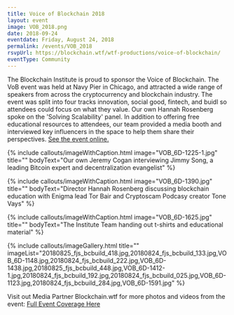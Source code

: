 ```yaml
---
title: Voice of Blockchain 2018
layout: event
image: VOB_2018.png
date: 2018-09-24
eventdate: Friday, August 24, 2018
permalink: /events/VOB_2018
rsvpUrl: https://blockchain.wtf/wtf-productions/voice-of-blockchain/
eventType: Community
---
```

The Blockchain Institute is proud to sponsor the Voice of Blockchain. The VoB event was held at Navy Pier in Chicago, and attracted a wide range of speakers from across the cryptocurrency and blockchain industry. The event was split into four tracks innovation, social good, fintech, and buidl so attendees could focus on what they value. Our own Hannah Rosenberg spoke on the 'Solving Scalability' panel. In addition to offering free educational resources to attendees, our team provided a media booth and interviewed key influencers in the space to help them share their perspectives. <a href="https://voiceofblockchain.com/" target="_blank">See the event online.</a>

{% include callouts/imageWithCaption.html
	image="VOB_6D-1225-1.jpg"
	title=""
	bodyText="Our own Jeremy Cogan interviewing Jimmy Song, a leading Bitcoin expert and decentralization evangelist"
%}

{% include callouts/imageWithCaption.html
	image="VOB_6D-1390.jpg"
	title=""
	bodyText="Director Hannah Rosenberg discussing blockchain education with Enigma lead Tor Bair and Cryptoscam Podcasy creator Tone Vays"
%}

{% include callouts/imageWithCaption.html
	image="VOB_6D-1625.jpg"
	title=""
	bodyText="The Institute Team handing out t-shirts and educational material"
%}

{% include callouts/imageGallery.html
                title=""
                imageList="20180825_fjs_bcbuild_418.jpg,20180824_fjs_bcbuild_133.jpg,VOB_6D-1148.jpg,20180824_fjs_bcbuild_222.jpg,VOB_6D-1438.jpg,20180825_fjs_bcbuild_448.jpg,VOB_6D-1412-1.jpg,20180824_fjs_bcbuild_192.jpg,20180824_fjs_bcbuild_025.jpg,VOB_6D-1123.jpg,20180824_fjs_bcbuild_284.jpg,VOB_6D-1591.jpg"
%}

Visit out Media Partner Blockchain.wtf for more photos and videos from the event: <a href="https://blockchain.wtf/wtf-productions/voice-of-blockchain/" target="_blank">Full Event Coverage Here</a>
